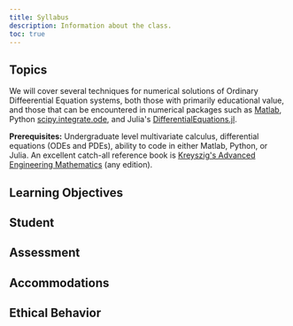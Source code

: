 ```yaml
---
title: Syllabus
description: Information about the class.
toc: true
---
```


## Topics

We will cover several techniques for numerical solutions of Ordinary Diffeerential Equation systems, both those with primarily educational value, and those that can be encountered in numerical packages such as [Matlab](https://www.mathworks.com/help/matlab/math/choose-an-ode-solver.html), Python [scipy.integrate.ode](https://docs.scipy.org/doc/scipy-0.14.0/reference/generated/scipy.integrate.ode.html), and Julia's [DifferentialEquations.jl](http://docs.juliadiffeq.org/latest/solvers/ode_solve.html#Recommended-Methods-1).

**Prerequisites:** Undergraduate level multivariate calculus, differential equations (ODEs and PDEs), ability to code in either Matlab, Python, or Julia. An excellent catch-all reference book is [Kreyszig's Advanced Engineering Mathematics](https://www.goodreads.com/book/show/1426461.Advanced_Engineering_Mathematics) (any edition).

## Learning Objectives

## Student

## Assessment

## Accommodations

## Ethical Behavior
